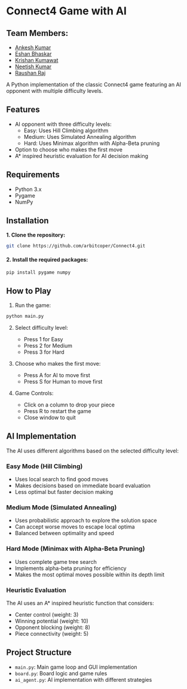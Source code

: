 # Connect4 Game with AI

## Team Members:
- [Ankesh Kumar](https://www.github.com/arbitcoper)
- [Eshan Bhaskar](https://www.linkedin.com/in/eshan-bhaskar)
- [Krishan Kumawat](https://www.linkedin.com/in/krishan-kumawat)
- [Neetish Kumar](https://www.linkedin.com/in/neetish-kumar)
- [Raushan Raj](https://www.linkedin.com/in/raushan-raj)

A Python implementation of the classic Connect4 game featuring an AI opponent with multiple difficulty levels.

## Features
- AI opponent with three difficulty levels:
  - Easy: Uses Hill Climbing algorithm
  - Medium: Uses Simulated Annealing algorithm
  - Hard: Uses Minimax algorithm with Alpha-Beta pruning
- Option to choose who makes the first move
- A* inspired heuristic evaluation for AI decision making

## Requirements

- Python 3.x
- Pygame
- NumPy

## Installation

**1. Clone the repository:**
```bash
git clone https://github.com/arbitcoper/Connect4.git
```

#### 2. Install the required packages:
```bash
pip install pygame numpy
```

## How to Play

1. Run the game:
```bash
python main.py
```

2. Select difficulty level:
   - Press 1 for Easy
   - Press 2 for Medium
   - Press 3 for Hard

3. Choose who makes the first move:
   - Press A for AI to move first
   - Press S for Human to move first

4. Game Controls:
   - Click on a column to drop your piece
   - Press R to restart the game
   - Close window to quit

## AI Implementation

The AI uses different algorithms based on the selected difficulty level:

### Easy Mode (Hill Climbing)
- Uses local search to find good moves
- Makes decisions based on immediate board evaluation
- Less optimal but faster decision making

### Medium Mode (Simulated Annealing)
- Uses probabilistic approach to explore the solution space
- Can accept worse moves to escape local optima
- Balanced between optimality and speed

### Hard Mode (Minimax with Alpha-Beta Pruning)
- Uses complete game tree search
- Implements alpha-beta pruning for efficiency
- Makes the most optimal moves possible within its depth limit

### Heuristic Evaluation
The AI uses an A* inspired heuristic function that considers:
- Center control (weight: 3)
- Winning potential (weight: 10)
- Opponent blocking (weight: 8)
- Piece connectivity (weight: 5)

## Project Structure

- `main.py`: Main game loop and GUI implementation
- `board.py`: Board logic and game rules
- `ai_agent.py`: AI implementation with different strategies

